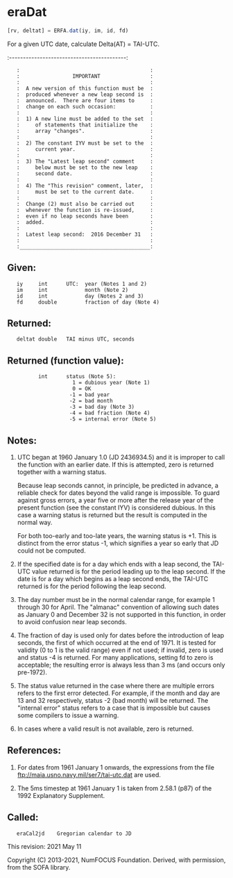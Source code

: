 # eraDat

```js
[rv, deltat] = ERFA.dat(iy, im, id, fd)
```

For a given UTC date, calculate Delta(AT) = TAI-UTC.

   :------------------------------------------:
```
   :                                          :
   :                 IMPORTANT                :
   :                                          :
   :  A new version of this function must be  :
   :  produced whenever a new leap second is  :
   :  announced.  There are four items to     :
   :  change on each such occasion:           :
   :                                          :
   :  1) A new line must be added to the set  :
   :     of statements that initialize the    :
   :     array "changes".                     :
   :                                          :
   :  2) The constant IYV must be set to the  :
   :     current year.                        :
   :                                          :
   :  3) The "Latest leap second" comment     :
   :     below must be set to the new leap    :
   :     second date.                         :
   :                                          :
   :  4) The "This revision" comment, later,  :
   :     must be set to the current date.     :
   :                                          :
   :  Change (2) must also be carried out     :
   :  whenever the function is re-issued,     :
   :  even if no leap seconds have been       :
   :  added.                                  :
   :                                          :
   :  Latest leap second:  2016 December 31   :
   :                                          :
   :__________________________________________:
```

## Given:
```
   iy     int      UTC:  year (Notes 1 and 2)
   im     int            month (Note 2)
   id     int            day (Notes 2 and 3)
   fd     double         fraction of day (Note 4)
```

## Returned:
```
   deltat double   TAI minus UTC, seconds
```

## Returned (function value):
```
          int      status (Note 5):
                     1 = dubious year (Note 1)
                     0 = OK
                    -1 = bad year
                    -2 = bad month
                    -3 = bad day (Note 3)
                    -4 = bad fraction (Note 4)
                    -5 = internal error (Note 5)
```

## Notes:

1) UTC began at 1960 January 1.0 (JD 2436934.5) and it is improper
   to call the function with an earlier date.  If this is attempted,
   zero is returned together with a warning status.

   Because leap seconds cannot, in principle, be predicted in
   advance, a reliable check for dates beyond the valid range is
   impossible.  To guard against gross errors, a year five or more
   after the release year of the present function (see the constant
   IYV) is considered dubious.  In this case a warning status is
   returned but the result is computed in the normal way.

   For both too-early and too-late years, the warning status is +1.
   This is distinct from the error status -1, which signifies a year
   so early that JD could not be computed.

2) If the specified date is for a day which ends with a leap second,
   the TAI-UTC value returned is for the period leading up to the
   leap second.  If the date is for a day which begins as a leap
   second ends, the TAI-UTC returned is for the period following the
   leap second.

3) The day number must be in the normal calendar range, for example
   1 through 30 for April.  The "almanac" convention of allowing
   such dates as January 0 and December 32 is not supported in this
   function, in order to avoid confusion near leap seconds.

4) The fraction of day is used only for dates before the
   introduction of leap seconds, the first of which occurred at the
   end of 1971.  It is tested for validity (0 to 1 is the valid
   range) even if not used;  if invalid, zero is used and status -4
   is returned.  For many applications, setting fd to zero is
   acceptable;  the resulting error is always less than 3 ms (and
   occurs only pre-1972).

5) The status value returned in the case where there are multiple
   errors refers to the first error detected.  For example, if the
   month and day are 13 and 32 respectively, status -2 (bad month)
   will be returned.  The "internal error" status refers to a
   case that is impossible but causes some compilers to issue a
   warning.

6) In cases where a valid result is not available, zero is returned.

## References:

1) For dates from 1961 January 1 onwards, the expressions from the
   file ftp://maia.usno.navy.mil/ser7/tai-utc.dat are used.

2) The 5ms timestep at 1961 January 1 is taken from 2.58.1 (p87) of
   the 1992 Explanatory Supplement.

## Called:
```
   eraCal2jd    Gregorian calendar to JD
```

This revision:  2021 May 11

Copyright (C) 2013-2021, NumFOCUS Foundation.
Derived, with permission, from the SOFA library.

